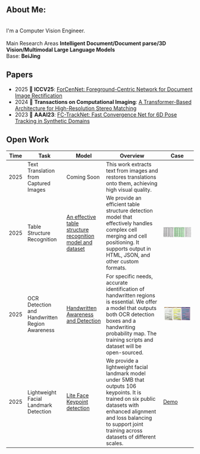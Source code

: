 
## About Me:
<br>I'm a Computer Vision Engineer.<br>  
Main Research Areas 
**Intelligent Document/Document parse/3D Vision/Multimodal Large Language Models**  
Base: **BeiJing**   

## Papers
* 2025 🎉  **ICCV25**: [ForCenNet: Foreground-Centric Network for Document Image Rectification]()
* 2024 🎉 **Transactions on Computational Imaging**: [A Transformer-Based Architecture for High-Resolution Stereo Matching](https://ieeexplore.ieee.org/document/10387769) 
* 2023 🎉 **AAAI23**: [FC-TrackNet: Fast Convergence Net for 6D Pose Tracking in Synthetic Domains](https://doi.org/10.1609/aaai.v37i13.27077) 

## Open Work
|Time                   | Task                 | Model         |   Overview    |   Case        | 
|---------------------- |----------------------|---------------|---------------|---------------|
|2025| Text Translation from Captured Images | Coming Soon | This work extracts text from images and restores translations onto them, achieving high visual quality. |
|2025| Table Structure Recognition |[An effective table structure recognition model and dataset](https://github.com/caipeng328/wired_table_rec)| We provide an efficient table structure detection model that effectively handles complex cell merging and cell positioning. It supports output in HTML, JSON, and other custom formats.| ![Demo](./figures/table_rec_lp.gif)| 
|2025| OCR Detection and Handwritten Region Awareness | [Handwritten Awareness and Detection](https://github.com/caipeng328/Handwritten-Awareness-and-Detection/tree/main) | For specific needs, accurate identification of handwritten regions is essential. We offer a model that outputs both OCR detection boxes and a handwriting probability map. The training scripts and dataset will be open-sourced.| ![Demo](./figures/ocr_lp.gif) |
|2025| Lightweight Facial Landmark Detection | [Lite Face Keypoint detection](https://github.com/caipeng328/lite_face_kyepoint) | We provide a lightweight facial landmark model under 5MB that outputs 106 keypoints. It is trained on six public datasets with enhanced alignment and loss balancing to support joint training across datasets of different scales. |[Demo](./figures/face_kps_output_lp.gif) |
